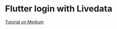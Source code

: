 # Flutter login with Livedata

[Tutorial on Medium](https://medium.com/@aghiadodeh/flutter-login-tutorial-with-validation-live-data-freezed-models-secure-local-storage-part-1-52d7632fc8e3)